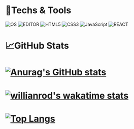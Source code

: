 :wrench:Techs & Tools
============
![OS](https://img.shields.io/badge/_-WINDOW_10-grey?style=for-the-badge&logo=windows&labelColor=0078D6&logoColor=fff)
![EDITOR](https://img.shields.io/badge/_-VS_Code-grey?style=for-the-badge&logo=visual-studio-code&labelColor=007ACC&logoColor=fff)
![HTML5](https://img.shields.io/badge/_-HTML5-grey?style=for-the-badge&logo=html5&labelColor=E34F26&logoColor=fff)
![CSS3](https://img.shields.io/badge/_-CSS3-grey?style=for-the-badge&logo=css3&labelColor=1572B6&logoColor=fff)
![JavaScript](https://img.shields.io/badge/_-JavaScript-grey?style=for-the-badge&logo=javascript&labelColor=F7DF1E&logoColor=000)
![REACT](https://img.shields.io/badge/_-React-grey?style=for-the-badge&logo=react&labelColor=61DAFB&logoColor=000)

:chart_with_upwards_trend:GitHub Stats
============
# [![Anurag's GitHub stats](https://github-readme-stats.vercel.app/api?username=po4tion&hide=stars,prs,issues,contribs&show_icons=true&theme=onedark)](https://github.com/anuraghazra/github-readme-stats)

# [![willianrod's wakatime stats](https://github-readme-stats.vercel.app/api/wakatime?username=po4tion)](https://github.com/anuraghazra/github-readme-stats)

# [![Top Langs](https://github-readme-stats.vercel.app/api/top-langs/?username=po4tion)](https://github.com/anuraghazra/github-readme-stats)
